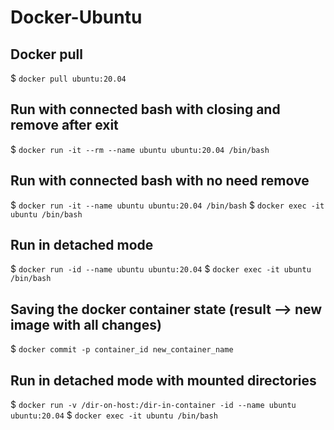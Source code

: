 # Docker-Ubuntu

## Docker pull
$ `docker pull ubuntu:20.04`

## Run with connected bash with closing and remove after exit
$ `docker run -it --rm --name ubuntu ubuntu:20.04 /bin/bash`

## Run with connected bash with no need remove
$ `docker run -it --name ubuntu ubuntu:20.04 /bin/bash`
$ `docker exec -it ubuntu /bin/bash`

## Run in detached mode
$ `docker run -id --name ubuntu ubuntu:20.04`
$ `docker exec -it ubuntu /bin/bash`

## Saving the docker container state (result --> new image with all changes)
$ `docker commit -p container_id new_container_name`

## Run in detached mode with mounted directories
$ `docker run -v /dir-on-host:/dir-in-container -id --name ubuntu ubuntu:20.04`
$ `docker exec -it ubuntu /bin/bash`

